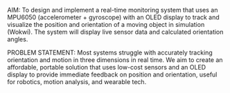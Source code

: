 AIM:
To design and implement a real-time monitoring system that uses an MPU6050 (accelerometer + gyroscope) with an OLED display to track and visualize the position and orientation of a moving object in simulation (Wokwi). The system will display live sensor data and calculated orientation angles.

PROBLEM STATEMENT:
Most systems struggle with accurately tracking orientation and motion in three dimensions in real time. We aim to create an affordable, portable solution that uses low-cost sensors and an OLED display to provide immediate feedback on position and orientation, useful for robotics, motion analysis, and wearable tech.


